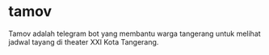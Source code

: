 # tamov
Tamov adalah telegram bot yang membantu warga tangerang untuk melihat jadwal tayang di theater XXI Kota Tangerang.
